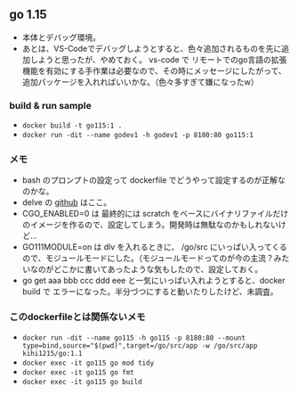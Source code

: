 ## go 1.15
- 本体とデバッグ環境。
- あとは、VS-Codeでデバッグしようとすると、色々追加されるものを先に追加しようと思ったが、やめておく。
vs-code で リモートでのgo言語の拡張機能を有効にする手作業は必要なので、その時にメッセージにしたがって、追加パッケージを入れればいいかな。（色々多すぎて嫌になったw）

### build & run sample
- `docker build -t go115:1 .`
- `docker run -dit --name godev1 -h godev1 -p 8180:80 go115:1`

### メモ
- bash のプロンプトの設定って dockerfile でどうやって設定するのが正解なのかな。
- delve の [github](https://github.com/go-delve) はここ。
- CGO_ENABLED=0 は 最終的には scratch をベースにバイナリファイルだけのイメージを作るので、設定してしまう。開発時は無駄なのかもしれないけど...
- GO111MODULE=on は dlv を入れるときに、 /go/src にいっぱい入ってくるので、モジュールモードにした。（モジュールモードってのが今の主流？みたいなのがどこかに書いてあったような気もしたので、設定しておく。
- go get aaa bbb ccc ddd eee と一気にいっぱい入れようとすると、docker build で エラーになった。半分づつにすると動いたりしたけど、未調査。

### このdockerfileとは関係ないメモ
- `docker run -dit --name go115 -h go115 -p 8180:80 --mount type=bind,source="$(pwd)",target=/go/src/app -w /go/src/app kihi1215/go:1.1`
- `docker exec -it go115 go mod tidy`
- `docker exec -it go115 go fmt`
- `docker exec -it go115 go build`
